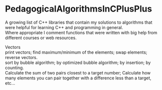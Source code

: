 # PedagogicalAlgorithmsInCPlusPlus
A growing list of C++ libraries that contain my solutions to algorithms that were helpful for learning C++ and programming in general.  
Where appropriate I comment functions that were written with big help from different courses or web resources.
  
Vectors  
print vectors; find maximum/minimum of the elements; swap elements; reverse vectors.  
sort by bubble algorithm; by optimized bubble algorithm; by insertion; by counting.  
Calculate the sum of two pairs closest to a target number; Calculate how many elements you can pair together with a difference less than a target, etc...  
